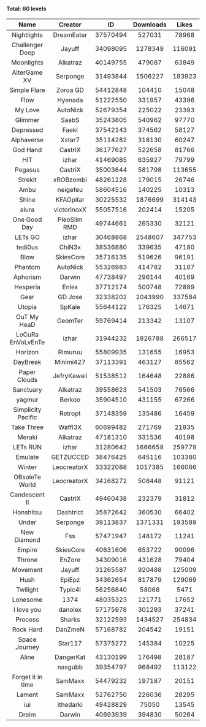 #### Total: 60 levels

| Name | Creator | ID | Downloads | Likes |
|:---:|:---:|:---:|:---:|:---:|
| Nightlights | DreamEater | 37570494 | 527031 | 78968
| Challenger Deep | Jayuff | 34098095 | 1278349 | 116091
| Moonlights | Alkatraz | 40149755 | 479087 | 63849
| AlterGame XV | Serponge | 31493844 | 1506227 | 183923
| Simple Flare | Zoroa GD | 54412848 | 104410 | 15048
| Flow | Hyenada | 51222550 | 331957 | 43396
| My Love | AutoNick | 52679354 | 225022 | 23393
| Glimmer | SaabS | 35243805 | 540962 | 97770
| Depressed | FaekI | 37542143 | 374562 | 58127
| Alphaverse | Xstar7 | 35114282 | 318130 | 60247
| God Hand | CastriX | 36177627 | 522658 | 81766
| HIT | izhar | 41469085 | 635927 | 79799
| Pegasus | CastriX | 35003644 | 581798 | 113655
| Strekit | xROBzombi | 48261228 | 179015 | 26746
| Ambu | neigefeu | 58604516 | 140225 | 10313
| Shine | KFAOpitar | 30225532 | 1876699 | 314143
| alura | victorinoxX | 55057516 | 202414 | 15205
| One Good Day | PleoSlim RMD | 49744661 | 265330 | 32121
| LETs GO | izhar | 30468868 | 2548607 | 347753
| tedi0us | ChiN3x | 38536880 | 339635 | 47180
| Blow | SkiesCore | 35716135 | 519626 | 96191
| Phantom | AutoNick | 55326983 | 414782 | 31187
| Aphorism | Darwin | 47738497 | 296144 | 40169
| Hesperia | Enlex | 37712174 | 500748 | 72889
| Gear | GD Jose | 32338202 | 2043990 | 337584
| Utopia | SpKale | 55644122 | 176325 | 14671
| OuT My HeaD | GeomTer | 59769414 | 213342 | 13107
| LoCuRa EnVoLvEnTe | izhar | 31944232 | 1826788 | 266517
| Horizon | Rimuruu | 55809935 | 131655 | 16953
| DayBreak | Minimi427 | 37113391 | 463127 | 85562
| Paper Clouds | JefryKawaii | 51538512 | 164648 | 22886
| Sanctuary | Alkatraz | 39558623 | 541503 | 76566
| yagmur | Berkoo | 35904510 | 431155 | 67266
| Simplicity Pacific | Retropt | 37148359 | 135486 | 16459
| Take Three | Waffl3X | 60699482 | 271769 | 21835
| Meraki | Alkatraz | 47181310 | 331536 | 40198
| LETs  RUN | izhar | 31280642 | 1666658 | 259779
| Emulate | GETZUCCED | 38476425 | 645116 | 103380
| Winter | LeocreatorX | 33322088 | 1017385 | 166066
| OBsoleTe World | LeocreatorX | 34168272 | 508448 | 91121
| Candescent II | CastriX | 49460438 | 232379 | 31812
| Honshitsu | Dashtrict | 35872642 | 360530 | 66402
| Under | Serponge | 39113837 | 1371331 | 193589
| New Diamond | Fss | 57471947 | 148172 | 11241
| Empire | SkiesCore | 40631606 | 653722 | 90096
| Throne | EnZore | 34309016 | 431628 | 79404
| Movement | Jayuff | 31265587 | 920488 | 125009
| Hush | EpiEpz | 34362654 | 817879 | 129069
| Twilight | Typic4l | 56256840 | 58068 | 5471
| Lonesome | 1374 | 48035323 | 121771 | 17652
| I love you | danolex | 57175978 | 301293 | 37241
| Process | Sharks | 32122593 | 1434527 | 254834
| Rock Hard | DanZmeN | 57168782 | 204542 | 19151
| Space Journey | Star117 | 57375272 | 145384 | 10225
| Aline | DangerKat | 43130199 | 176498 | 28187
|   | nasgubb | 39354797 | 968492 | 113122
| Forget it in time | SamMaxx | 54479232 | 197187 | 20151
| Lament | SamMaxx | 52762750 | 226036 | 28295
| iui | ithedarki | 49428829 | 75050 | 13545
| Dreim | Darwin | 40693939 | 394830 | 50264
